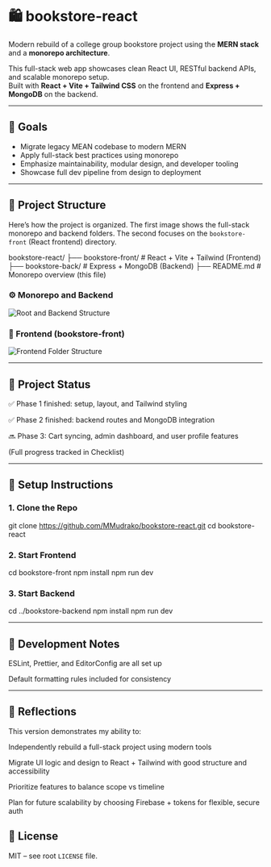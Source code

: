 # 🛍️ bookstore-react

Modern rebuild of a college group bookstore project using the **MERN stack** and a **monorepo architecture**.

This full-stack web app showcases clean React UI, RESTful backend APIs, and scalable monorepo setup.  
Built with **React + Vite + Tailwind CSS** on the frontend and **Express + MongoDB** on the backend.

---


## 🎯 Goals

* Migrate legacy MEAN codebase to modern MERN
* Apply full-stack best practices using monorepo
* Emphasize maintainability, modular design, and developer tooling
* Showcase full dev pipeline from design to deployment

---

## 📁 Project Structure
Here’s how the project is organized. The first image shows the full-stack monorepo and backend folders. The second focuses on the `bookstore-front` (React frontend) directory.


bookstore-react/
├── bookstore-front/   # React + Vite + Tailwind (Frontend)
├── bookstore-back/    # Express + MongoDB (Backend)
├── README.md          # Monorepo overview (this file)


### ⚙️ Monorepo and Backend
![Root and Backend Structure](./public/folder-structure-root.png)

### 🎨 Frontend (bookstore-front)
![Frontend Folder Structure](./public/folder-structure-frontend.png)

---

## 🚧 Project Status

✅ Phase 1 finished: setup, layout, and Tailwind styling

✅ Phase 2 finished: backend routes and MongoDB integration

🔜 Phase 3: Cart syncing, admin dashboard, and user profile features

(Full progress tracked in Checklist)


---

## 🔧 Setup Instructions

### 1. Clone the Repo


git clone https://github.com/MMudrako/bookstore-react.git
cd bookstore-react


### 2. Start Frontend


cd bookstore-front
npm install
npm run dev


### 3. Start Backend 


cd ../bookstore-backend
npm install
npm run dev


---


## 🧪 Development Notes

ESLint, Prettier, and EditorConfig are all set up

Default formatting rules included for consistency

---


## 🧠 Reflections
This version demonstrates my ability to:

Independently rebuild a full-stack project using modern tools

Migrate UI logic and design to React + Tailwind with good structure and accessibility

Prioritize features to balance scope vs timeline

Plan for future scalability by choosing Firebase + tokens for flexible, secure auth



## 📄 License

MIT – see root `LICENSE` file.




